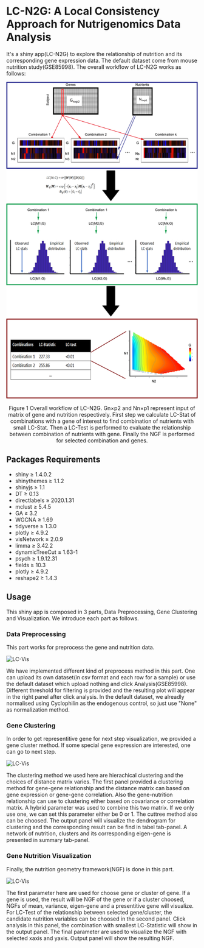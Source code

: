 # LC-N2G: A Local Consistency Approach for Nutrigenomics Data Analysis


It's a shiny app(LC-N2G) to explore the relationship of nutrition and its corresponding gene expression data. The default dataset come from mouse nutrition study(GSE85998). The overall workflow of LC-N2G works as follows:
	
![LC-Vis](/img/fig1.png)
	
<div align=center>
Figure 1 Overall workflow of LC-N2G. Gn×p2 and Nn×p1 represent input of matrix of gene and nutrition respectively. First step we calculate LC-Stat of combinations with a gene of interest to find combination of nutrients with small LC-Stat. Then a LC-Test is performed to evaluate the relationship between combination of nutrients with gene. Finally the NGF is performed for selected combination and genes.
</div>
	
## Packages Requirements

- shiny ≥ 1.4.0.2
- shinythemes ≥ 1.1.2
- shinyjs ≥ 1.1
- DT ≥ 0.13
- directlabels ≥ 2020.1.31
- mclust ≥ 5.4.5
- GA ≥ 3.2
- WGCNA ≥ 1.69
- tidyverse ≥ 1.3.0
- plotly ≥ 4.9.2
- visNetwork ≥ 2.0.9
- limma ≥ 3.42.2
- dynamicTreeCut ≥ 1.63-1
- psych ≥ 1.9.12.31
- fields ≥ 10.3
- plotly ≥ 4.9.2
- reshape2 ≥ 1.4.3

 
## Usage	

This shiny app is composed in 3 parts, Data Preprocessing, Gene Clustering and Visualization. We introduce each part as follows.

### Data Preprocessing

This part works for preprocess the gene and nutrition data. 
 
![LC-Vis](/img/git_fig2.png)
	
We have implemented different kind of preprocess method in this part. One can upload its own dataset(in csv format and each row for a sample) or use the default dataset which upload nothing and click Analysis(GSE85998). Different threshold for filtering is provided and the resulting plot will appear in the right panel after click analysis.
In the default dataset, we alreadly normalised using Cyclophilin as the endogenous control, so just use "None" as normalization method.

### Gene Clustering

In order to get representitive gene for next step visualization, we provided a gene cluster method. If some special gene expression are interested, one can go to next step.

![LC-Vis](/img/git_fig3.png)	
	
The clustering method we used here are hierachical clustering and the choices of distance matrix varies. The first panel provided a clustering method for gene-gene relationship and the distance matrix can based on gene expression or gene-gene correlation. Also the gene-nutrition relationship can use to clustering either based on covariance or correlation matrix. A hybrid parameter was used to combine this two matrix. If we only use one, we can set this parameter either be 0 or 1. The cuttree method also can be choosed.
The output panel will visualize the dendrogram for clustering and the corresponding result can be find in tabel tab-panel. A network of nutrition, clusters and its corresponding eigen-gene is presented in summary tab-panel.
	
### Gene Nutrition Visualization

Finally, the nutrition geometry framework(NGF) is done in this part.
	
![LC-Vis](/img/git_fig4.png)
	
The first parameter here are used for choose gene or cluster of gene. If a gene is used, the result will be NGF of the gene or if a cluster choosed, NGFs of mean, variance, eigen-gene and a presentitive gene will visualize.
For LC-Test of the relationship between selected gene/cluster, the candidate nutrition variables can be choosed in the second panel. Click analysis in this panel, the combination with smallest LC-Statistic will show in the output panel.
The final parameter are used to visualize the NGF with selected xaxis and yaxis. Output panel will show the resulting NGF.
